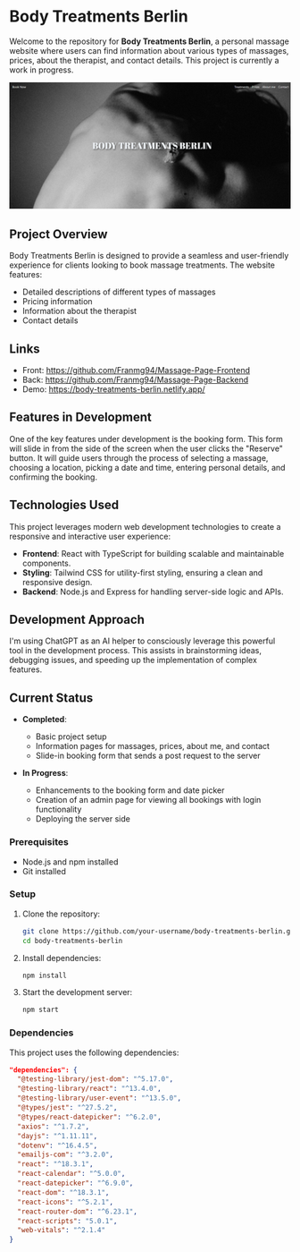 # Body Treatments Berlin

Welcome to the repository for **Body Treatments Berlin**, a personal massage website where users can find information about various types of massages, prices, about the therapist, and contact details. This project is currently a work in progress.

![Alt text](./src/assets/images/readme-img-1.png)

## Project Overview

Body Treatments Berlin is designed to provide a seamless and user-friendly experience for clients looking to book massage treatments. The website features:

- Detailed descriptions of different types of massages
- Pricing information
- Information about the therapist
- Contact details

## Links
- Front: https://github.com/Franmg94/Massage-Page-Frontend
- Back: https://github.com/Franmg94/Massage-Page-Backend
- Demo: https://body-treatments-berlin.netlify.app/

## Features in Development

One of the key features under development is the booking form. This form will slide in from the side of the screen when the user clicks the "Reserve" button. It will guide users through the process of selecting a massage, choosing a location, picking a date and time, entering personal details, and confirming the booking.

## Technologies Used

This project leverages modern web development technologies to create a responsive and interactive user experience:

- **Frontend**: React with TypeScript for building scalable and maintainable components.
- **Styling**: Tailwind CSS for utility-first styling, ensuring a clean and responsive design.
- **Backend**: Node.js and Express for handling server-side logic and APIs.

## Development Approach

I'm using ChatGPT as an AI helper to consciously leverage this powerful tool in the development process. This assists in brainstorming ideas, debugging issues, and speeding up the implementation of complex features.

## Current Status

- **Completed**:
  - Basic project setup
  - Information pages for massages, prices, about me, and contact
  - Slide-in booking form that sends a post request to the server

- **In Progress**:
  - Enhancements to the booking form and date picker
  - Creation of an admin page for viewing all bookings with login functionality
  - Deploying the server side

### Prerequisites

- Node.js and npm installed
- Git installed

### Setup

1. Clone the repository:

    ```bash
    git clone https://github.com/your-username/body-treatments-berlin.git
    cd body-treatments-berlin
    ```

2. Install dependencies:

    ```bash
    npm install
    ```

3. Start the development server:

    ```bash
    npm start
    ```

### Dependencies

This project uses the following dependencies:

```json
"dependencies": {
  "@testing-library/jest-dom": "^5.17.0",
  "@testing-library/react": "^13.4.0",
  "@testing-library/user-event": "^13.5.0",
  "@types/jest": "^27.5.2",
  "@types/react-datepicker": "^6.2.0",
  "axios": "^1.7.2",
  "dayjs": "^1.11.11",
  "dotenv": "^16.4.5",
  "emailjs-com": "^3.2.0",
  "react": "^18.3.1",
  "react-calendar": "^5.0.0",
  "react-datepicker": "^6.9.0",
  "react-dom": "^18.3.1",
  "react-icons": "^5.2.1",
  "react-router-dom": "^6.23.1",
  "react-scripts": "5.0.1",
  "web-vitals": "^2.1.4"
}
